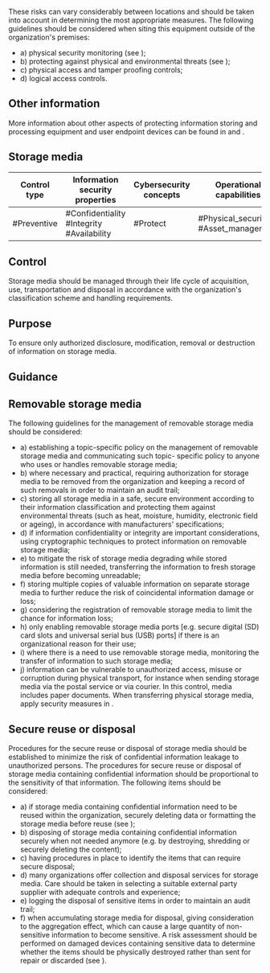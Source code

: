These risks can vary considerably between locations and should be taken into account in determining
the  most  appropriate  measures.  The  following  guidelines  should  be  considered  when  siting  this equipment outside of the organization's premises:
- a) physical security monitoring (see  );
- b) protecting against physical and environmental threats (see  );
- c) physical access and tamper proofing controls;
- d) logical access controls.
## Other information
More information about other aspects of protecting information storing and processing equipment and user endpoint devices can be found in  and .
##  Storage media
| Control type   | Information security properties           | Cybersecurity concepts   | Operational capabilities             | Security domains   |
|----------------|-------------------------------------------|--------------------------|--------------------------------------|--------------------|
| #Preventive    | #Confidentiality #Integrity #Availability | #Protect                 | #Physical_security #Asset_management | #Protection        |
## Control
Storage  media  should  be  managed  through  their  life  cycle  of  acquisition,  use,  transportation  and disposal in accordance with the organization's classification scheme and handling requirements.
## Purpose
To  ensure  only  authorized  disclosure,  modification,  removal  or  destruction  of  information  on storage media.
## Guidance
## Removable storage media
The following guidelines for the management of removable storage media should be considered:
- a) establishing a topic-specific  policy  on  the  management  of  removable  storage  media  and communicating such topic- specific policy to anyone who uses or handles removable storage media;
- b) where necessary and practical, requiring authorization for storage media to be removed from the organization and keeping a record of such removals in order to maintain an audit trail;
- c) storing all storage media in a safe, secure environment according to their information classification and protecting them against environmental threats (such as heat, moisture, humidity, electronic field or ageing), in accordance with manufacturers' specifications;
- d) if  information  confidentiality  or  integrity  are  important  considerations,  using  cryptographic techniques to protect information on removable storage media;
- e) to mitigate the risk of storage media degrading while stored information is still needed, transferring the information to fresh storage media before becoming unreadable;
- f) storing multiple copies of valuable information on separate storage media to further reduce the risk of coincidental information damage or loss;
- g) considering the registration of removable storage media to limit the chance for information loss;
- h) only enabling removable storage media ports [e.g. secure digital (SD) card slots and universal serial bus (USB) ports] if there is an organizational reason for their use;
- i) where there is a need to use removable storage media, monitoring the transfer of information to such storage media;
- j) information  can  be  vulnerable  to  unauthorized  access,  misuse  or  corruption  during  physical transport, for instance when sending storage media via the postal service or via courier.
In  this  control,  media  includes  paper  documents.  When  transferring  physical  storage  media,  apply security measures in .
## Secure reuse or disposal
Procedures for the secure reuse or disposal of storage media should be established to minimize the risk of confidential information leakage to unauthorized persons. The procedures for secure reuse or disposal of storage media containing confidential information should be proportional to the sensitivity of that information. The following items should be considered:
- a) if  storage media containing confidential information need to be reused within the organization, securely deleting data or formatting the storage media before reuse (see  );
- b) disposing of storage media containing confidential information securely when not needed anymore (e.g. by destroying, shredding or securely deleting the content);
- c) having procedures in place to identify the items that can require secure disposal;
- d) many organizations offer collection and disposal services for storage media. Care should be taken in selecting a suitable external party supplier with adequate controls and experience;
- e) logging the disposal of sensitive items in order to maintain an audit trail;
- f) when  accumulating  storage  media  for  disposal,  giving  consideration  to  the  aggregation  effect, which can cause a large quantity of non-sensitive information to become sensitive.
A risk assessment should be performed on damaged devices containing sensitive data to determine whether the items should be physically destroyed rather than sent for repair or discarded (see ).
